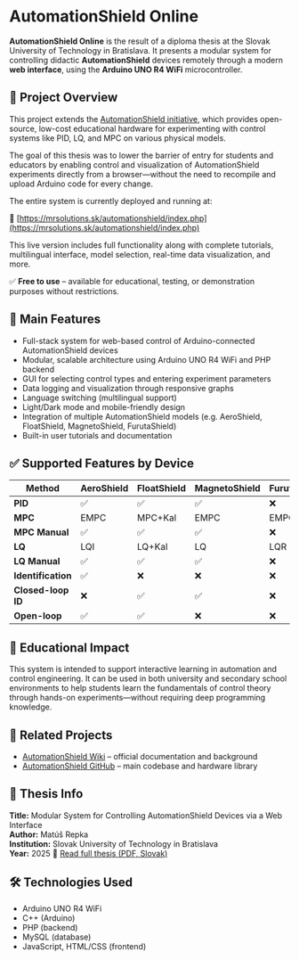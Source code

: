 # AutomationShield Online

**AutomationShield Online** is the result of a diploma thesis at the Slovak University of Technology in Bratislava. It presents a modular system for controlling didactic **AutomationShield** devices remotely through a modern **web interface**, using the **Arduino UNO R4 WiFi** microcontroller.

## 📘 Project Overview

This project extends the [AutomationShield initiative](https://github.com/gergelytakacs/AutomationShield/wiki), which provides open-source, low-cost educational hardware for experimenting with control systems like PID, LQ, and MPC on various physical models.

The goal of this thesis was to lower the barrier of entry for students and educators by enabling control and visualization of AutomationShield experiments directly from a browser—without the need to recompile and upload Arduino code for every change.

The entire system is currently deployed and running at:

🔗 [https://mrsolutions.sk/automationshield/index.php](https://mrsolutions.sk/automationshield/index.php)

This live version includes full functionality along with complete tutorials, multilingual interface, model selection, real-time data visualization, and more.

✅ **Free to use** – available for educational, testing, or demonstration purposes without restrictions.

## 🎯 Main Features

- Full-stack system for web-based control of Arduino-connected AutomationShield devices
- Modular, scalable architecture using Arduino UNO R4 WiFi and PHP backend
- GUI for selecting control types and entering experiment parameters
- Data logging and visualization through responsive graphs
- Language switching (multilingual support)
- Light/Dark mode and mobile-friendly design
- Integration of multiple AutomationShield models (e.g. AeroShield, FloatShield, MagnetoShield, FurutaShield)
- Built-in user tutorials and documentation

## ✅ Supported Features by Device

| **Method**           | **AeroShield** | **FloatShield** | **MagnetoShield** | **FurutaShield** |
|----------------------|----------------|------------------|-------------------|------------------|
| **PID**              | ✅              | ✅                | ✅                 | ❌               |
| **MPC**              | EMPC           | MPC+Kal          | EMPC              | EMPC             |
| **MPC Manual**       | ✅              | ✅                | ✅                 | ❌               |
| **LQ**               | LQI            | LQ+Kal           | LQ                | LQR              |
| **LQ Manual**        | ✅              | ✅                | ✅                 | ❌               |
| **Identification**   | ✅              | ❌                | ❌                 | ❌               |
| **Closed-loop ID**   | ❌              | ✅                | ✅                 | ❌               |
| **Open-loop**        | ✅              | ✅                | ❌                 | ❌               |


## 🧠 Educational Impact

This system is intended to support interactive learning in automation and control engineering. It can be used in both university and secondary school environments to help students learn the fundamentals of control theory through hands-on experiments—without requiring deep programming knowledge.

## 📎 Related Projects

- [AutomationShield Wiki](https://github.com/gergelytakacs/AutomationShield/wiki) – official documentation and background
- [AutomationShield GitHub](https://github.com/gergelytakacs/AutomationShield) – main codebase and hardware library

## 📄 Thesis Info

**Title:** Modular System for Controlling AutomationShield Devices via a Web Interface  
**Author:** Matúš Repka  
**Institution:** Slovak University of Technology in Bratislava  
**Year:** 2025
📄 [Read full thesis (PDF, Slovak)](https://github.com/MatusRepkaSolutions/AutomationShieldOnline/blob/main/Publications/Slovak/AutomationShieldOnline.pdf)

## 🛠 Technologies Used

- Arduino UNO R4 WiFi
- C++ (Arduino)
- PHP (backend)
- MySQL (database)
- JavaScript, HTML/CSS (frontend)

